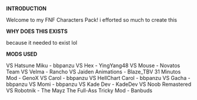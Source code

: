 **INTRODUCTION**

Welcome to my FNF Characters Pack! i efforted so much to create this

**WHY DOES THIS EXISTS**

because it needed to exist lol

**MODS USED**

VS Hatsune Miku - bbpanzu
VS Hex - YingYang48
VS Mouse - Novatos Team
VS Velma - Rancho
VS Jaiden Animations - Blaze_TBV
31 Minutos Mod - GenoX
VS Carol - bbpanzu
VS HellChart Carol - bbpanzu
VS Gacha - bbpanzu
VS Momi - bbpanzu
VS Kade Dev - KadeDev
VS Noob Remastered
VS Robotnik - The Mayz
The Full-Ass Tricky Mod - Banbuds

